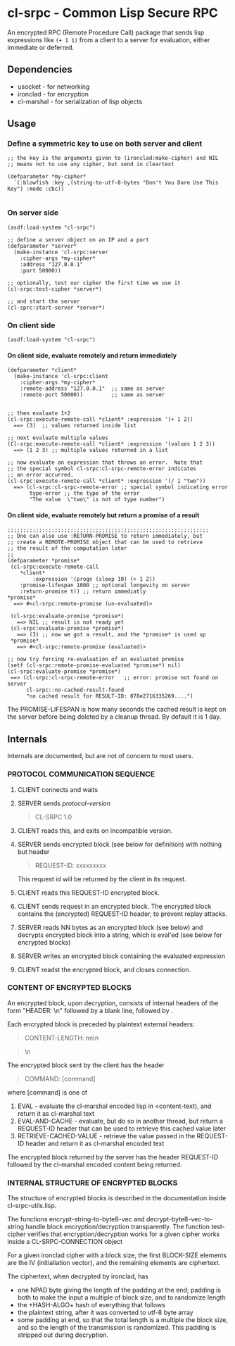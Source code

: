 # cl-srpc - Common Lisp Secure RPC 

An encrypted RPC (Remote Procedure Call) package that sends lisp expressions like
`(+ 1 1)` from a client to a server for evaluation, either immediate or deferred.

## Dependencies

* usocket  - for networking
* ironclad  - for encryption
* cl-marshal - for serialization of lisp objects


## Usage

### Define a symmetric key to use on both server and client

````
;; the key is the arguments given to (ironclad:make-cipher) and NIL
;; means not to use any cipher, but send in cleartext

(defparameter *my-cipher*
  `(:blowfish :key ,(string-to-utf-8-bytes "Don't You Dare Use This Key") :mode :cbc))


````

### On server side

```
(asdf:load-system "cl-srpc")

;; define a server object on an IP and a port
(defparameter *server*
  (make-instance 'cl-srpc:server
    :cipher-args *my-cipher* 
    :address "127.0.0.1"  
    :port 50000))

;; optionally, test our cipher the first time we use it
(cl-srpc:test-cipher *server*)

;; and start the server
(cl-sprc:start-server *server*)
````

###  On client side
````
(asdf:load-system "cl-srpc")
````

#### On client side, evaluate remotely and return immediately
````
(defparameter *client*
  (make-instance 'cl-srpc:client
    :cipher-args *my-cipher*
    :remote-address "127.0.0.1"  ;; same as server
    :remote-port 50000))         ;; same as server


;; then evaluate 1+2
(cl-srpc:execute-remote-call *client* :expression '(+ 1 2))
  ==> (3)  ;; values returned inside list

;; next evaluate multiple values
(Cl-srpc:execute-remote-call *client* :expression '(values 1 2 3))
  ==> (1 2 3) ;; multiple values returned in a list

;; now evaluate an expression that throws an error.  Note that
;; the special symbol cl-srpc:cl-srpc-remote-error indicates
;; an error occurred.
(cl-srpc:execute-remote-call *client* :expression '(/ 1 "two"))
  ==> (cl-srpc:cl-srpc-remote-error ;; special symbol indicating error
       type-error ;; the type of the error
       "The value  \"two\" is not of type number")
````

#### On client side, evaluate remotely but return a promise of a result
````
;;;;;;;;;;;;;;;;;;;;;;;;;;;;;;;;;;;;;;;;;;;;;;;;;;;;;;;;;;;;;;;;
;; One can also use :RETURN-PROMISE to return immediately, but
;; create a REMOTE-PROMISE object that can be used to retrieve
;; the result of the computation later
;;
(defparameter *promise*
 (cl-srpc:execute-remote-call
	*client*
        :expression '(progn (sleep 10) (+ 1 2))
	:promise-lifespan 1000 ;; optional longevity on server
	:return-promise t)) ;; return immediatly
*promise*			      
  ==> #<cl-srpc:remote-promise (un-evaluated)>

 (cl-srpc:evaluate-promise *promise*)
   ==> NIL ;; result is not ready yet
 (cl-srpc:evaluate-promise *promise*)
   ==> (3) ;; now we got a result, and the *promise* is used up
 *promise*			      
   ==> #<cl-srpc:remote-promise (evaluated)>

;; now try forcing re-evaluation of an evaluated promise
(setf (cl-srpc:remote-promise-evaluated *promise*) nil)
(cl-srpc:evaluate-promise *promise*)
 ==> (cl-srpc:cl-srpc-remote-error   ;; error: promise not found on server
      cl-srpc::no-cached-result-found
      "no cached result for RESULT-ID: 078e2716335269....")

````
The PROMISE-LIFESPAN is how many seconds the cached result is kept
on the server before being deleted by a cleanup thread. By
default it is 1 day.



## Internals

Internals are documented, but are not of concern to most users.

### PROTOCOL COMMUNICATION SEQUENCE 

1.  CLIENT connects and waits
2.  SERVER sends *protocol-version*

    >CL-SRPC 1.0

3. CLIENT reads this, and exits on incompatible version.

4.  SERVER sends encrypted block (see below for definition) with nothing but header

    > REQUEST-ID: xxxxxxxxx
    
    This request id will be returned by the client in its request.

5. CLIENT reads this REQUEST-ID encrypted block.
   
6. CLIENT sends request in an encrypted block.   The encrypted block contains the
    (encrypted) REQUEST-ID header, to prevent replay attacks.
   
7. SERVER reads NN bytes as an encrypted block (see below)
    and decrypts encrypted block into a string, which is eval'ed
    (see below for encrypted blocks)
   
8. SERVER writes an encrypted block containing the evaluated expression
   
9. CLIENT readst the encrypted block, and closes connection.



### CONTENT OF ENCRYPTED BLOCKS 

An encrypted block, upon decryption, consists of internal headers of the form
"HEADER:  <value>\n" followed by a blank line, followed by <content-text>.

Each encrypted block is preceded by plaintext external headers:

  >CONTENT-LENGTH: nn\n
  
  >\n

The encrypted block sent by the client has the header

  >COMMAND: [command]
  
where [command] is one of

  1) EVAL - evaluate the cl-marshal encoded lisp in <content-text),
     and return  it as cl-marshal text
  2) EVAL-AND-CACHE - evaluate, but do so in another thread, but return
     a REQUEST-ID header that can be used to retrieve this cached value later
  3) RETRIEVE-CACHED-VALUE - retrieve the value passed in the
     REQUEST-ID header and return it as cl-marshal encoded text

The encrypted block returned by the server has the header REQUEST-ID
followed by the cl-marshal encoded content being returned.



### INTERNAL STRUCTURE OF ENCRYPTED BLOCKS

The structure of encrypted blocks is described in the documentation
inside cl-srpc-utils.lisp.

The functions  encrypt-string-to-byte8-vec and decrypt-byte8-vec-to-string
handle block encryption/decryption transparently.   The function
test-cipher verifies that encryption/decryption works for a given cipher works
inside a CL-SRPC-CONNECTION object

For a given ironclad cipher with a block size, the first BLOCK-SIZE
elements are the IV (initialiation vector), and the remaining elements
are ciphertext.

The ciphertext, when decrypted by ironclad, has
  *  one NPAD byte giving the length of the padding at the end; padding
     is both to make the input a multiple of block size, and to randomize
     length
  *  the +HASH-ALGO+ hash of everything that follows
  *  the plaintext string, after it was converted to utf-8 byte array
  *  some padding at end, so that the total length is a multiple the block
     size, and so the length of the transmission is randomized.  This
     padding is stripped out during decryption.



   
